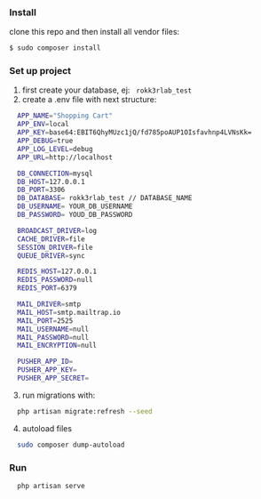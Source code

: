 ### Install

clone this repo and then install all vendor files:

```bash
$ sudo composer install
```

### Set up project

1. first create your database, ej: ``` rokk3rlab_test```
2. create a .env file with next structure:

```bash
  APP_NAME="Shopping Cart"
  APP_ENV=local
  APP_KEY=base64:EBIT6QhyMUzc1jQ/fd785poAUP1OIsfavhnp4LVNsKk=
  APP_DEBUG=true
  APP_LOG_LEVEL=debug
  APP_URL=http://localhost

  DB_CONNECTION=mysql
  DB_HOST=127.0.0.1
  DB_PORT=3306
  DB_DATABASE= rokk3rlab_test // DATABASE_NAME
  DB_USERNAME= YOUR_DB_USERNAME
  DB_PASSWORD= YOUD_DB_PASSWORD

  BROADCAST_DRIVER=log
  CACHE_DRIVER=file
  SESSION_DRIVER=file
  QUEUE_DRIVER=sync

  REDIS_HOST=127.0.0.1
  REDIS_PASSWORD=null
  REDIS_PORT=6379

  MAIL_DRIVER=smtp
  MAIL_HOST=smtp.mailtrap.io
  MAIL_PORT=2525
  MAIL_USERNAME=null
  MAIL_PASSWORD=null
  MAIL_ENCRYPTION=null

  PUSHER_APP_ID=
  PUSHER_APP_KEY=
  PUSHER_APP_SECRET=
```

3. run migrations with:

```bash
  php artisan migrate:refresh --seed
```

4. autoload files

```bash
  sudo composer dump-autoload
```

### Run

```bash
  php artisan serve
```